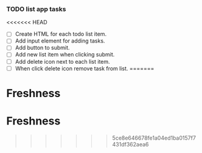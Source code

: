 ### TODO list app tasks

<<<<<<< HEAD
- [ ] Create HTML for each todo list item.
- [ ] Add input element for adding tasks.
- [ ] Add button to submit.
- [ ] Add new list item when clicking submit.
- [ ] Add delete icon next to each list item.
- [ ] When click delete icon remove task from list.
=======
# Freshness
# Freshness
>>>>>>> 5ce8e646678fe1a04ed1ba0157f7431df362aea6
